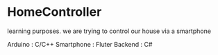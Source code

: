 # HomeController
learning purposes. we are trying to control our house via a smartphone

Arduino     : C/C++
Smartphone  : Fluter
Backend     : C#
